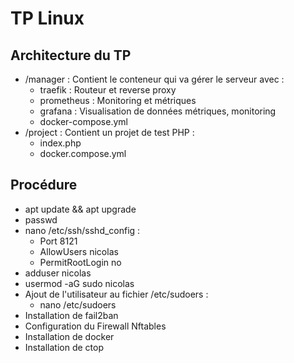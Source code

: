 # TP Linux

## Architecture du TP
- /manager : Contient le conteneur qui va gérer le serveur avec :
  - traefik : Routeur et reverse proxy
  - prometheus : Monitoring et métriques
  - grafana : Visualisation de données métriques, monitoring
  - docker-compose.yml
- /project : Contient un projet de test PHP :
  - index.php
  - docker.compose.yml

## Procédure
- apt update && apt upgrade
- passwd
- nano /etc/ssh/sshd_config :
  - Port 8121
  - AllowUsers nicolas
  - PermitRootLogin no
- adduser nicolas
- usermod -aG sudo nicolas
- Ajout de l'utilisateur au fichier /etc/sudoers :
  - nano /etc/sudoers
- Installation de fail2ban
- Configuration du Firewall Nftables
- Installation de docker
- Installation de ctop
